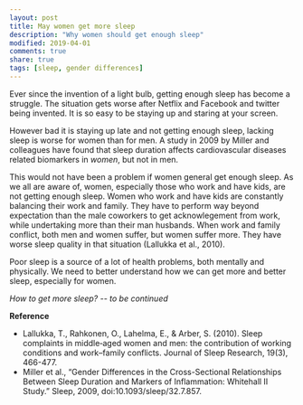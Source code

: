 ```yaml
---
layout: post
title: May women get more sleep
description: "Why women should get enough sleep"
modified: 2019-04-01
comments: true
share: true
tags: [sleep, gender differences]
---
```


Ever since the invention of a light bulb, getting enough sleep has become a struggle. The situation gets worse after Netflix and Facebook and twitter being invented. It is so easy to be staying up and staring at your screen.

However bad it is staying up late and not getting enough sleep, lacking sleep is worse for women than for men. A study in 2009 by Miller and colleagues have found that sleep duration affects cardiovascular diseases related biomarkers in *women*, but not in men. 

This would not have been a problem if women general get enough sleep. As we all are aware of, women, especially those who work and have kids, are not getting enough sleep. Women who work and have kids are constantly balancing their work and family. They have to perform way beyond expectation than the male coworkers to get acknowlegement from work, while undertaking more than their man husbands.  When work and family conflict, both men and women suffer, but women suffer more. They have worse sleep quality in that situation (Lallukka et al., 2010). 

Poor sleep is a source of a lot of health problems, both mentally and physically. We need to better understand how we can get more and better sleep, especially for women.

*How to get more sleep? -- to be continued*

__Reference__

* Lallukka, T., Rahkonen, O., Lahelma, E., & Arber, S. (2010). Sleep complaints in middle‐aged women and men: the contribution of working conditions and work–family conflicts. Journal of Sleep Research, 19(3), 466-477.
* Miller et al., “Gender Differences in the Cross-Sectional Relationships Between Sleep Duration and Markers of Inflammation: Whitehall II Study.” Sleep, 2009, doi:10.1093/sleep/32.7.857.

